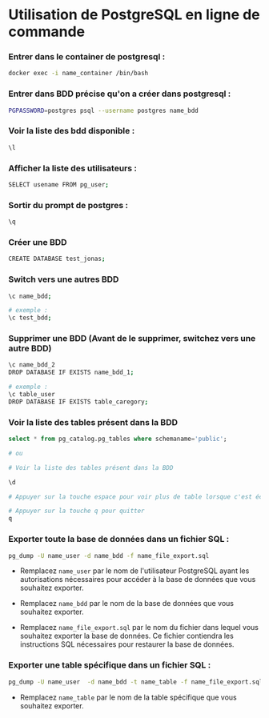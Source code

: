 # Utilisation de PostgreSQL en ligne de commande

### Entrer dans le container de postgresql : 
```bash
docker exec -i name_container /bin/bash
```

### Entrer dans BDD précise qu'on a créer dans postgresql : 
```bash
PGPASSWORD=postgres psql --username postgres name_bdd
```

### Voir la liste des bdd disponible :
```bash
\l
```

### Afficher la liste des utilisateurs :
```bash
SELECT usename FROM pg_user;
```

### Sortir du prompt de postgres :
```bash
\q
```

### Créer une BDD
```bash
CREATE DATABASE test_jonas;
```

### Switch vers une autres BDD
```bash
\c name_bdd;

# exemple :
\c test_bdd;
```


### Supprimer une BDD (Avant de le supprimer, switchez vers une autre BDD)
```bash
\c name_bdd_2
DROP DATABASE IF EXISTS name_bdd_1;

# exemple :
\c table_user
DROP DATABASE IF EXISTS table_caregory;
```


### Voir la liste des tables présent dans la BDD
```sql
select * from pg_catalog.pg_tables where schemaname='public';
```

```bash
# ou

# Voir la liste des tables présent dans la BDD

\d

# Appuyer sur la touche espace pour voir plus de table lorsque c'est écrit --- more ---

# Appuyer sur la touche q pour quitter
q
```

### Exporter toute la base de données dans un fichier SQL :
```bash
pg_dump -U name_user -d name_bdd -f name_file_export.sql
```

- Remplacez `name_user` par le nom de l'utilisateur PostgreSQL ayant les autorisations nécessaires pour accéder à la base de données que vous souhaitez exporter.

- Remplacez `name_bdd` par le nom de la base de données que vous souhaitez exporter.

- Remplacez `name_file_export.sql` par le nom du fichier dans lequel vous souhaitez exporter la base de données. Ce fichier contiendra les instructions SQL nécessaires pour restaurer la base de données.

### Exporter une table spécifique dans un fichier SQL :
```bash
pg_dump -U name_user  -d name_bdd -t name_table -f name_file_export.sql
```

- Remplacez `name_table` par le nom de la table spécifique que vous souhaitez exporter.